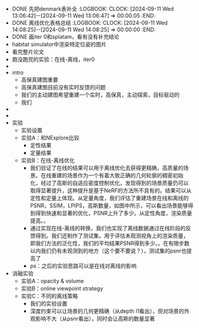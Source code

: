 - DONE 先把denmark表补全
  :LOGBOOK:
  CLOCK: [2024-09-11 Wed 13:06:42]--[2024-09-11 Wed 13:06:47] =>  00:00:05
  :END:
- DONE 离线优化表格总结
  :LOGBOOK:
  CLOCK: [2024-09-11 Wed 14:08:25]--[2024-09-11 Wed 14:08:25] =>  00:00:00
  :END:
- DONE 画iter 0和splatam，看有没有补充结论
- habitat simulator中渲染特定位姿的图片
- 看完整片论文
- 跑没跑完的实验：在线-离线，iter0
-
- intro
	- 高保真建图重要
	- 高保真建图目前没有实时反馈的问题
	- 我们的主动建图希望重建一个实时，高保真，主动探索，目标驱动的
	- 我们
-
-
- 实验
	- 实验设置
	- 实验A：和NExplore比较
		- 定性结果
		- 定量结果
	- 实验B：在线-离线优化
		- 我们验证了在线的结果可以用于离线优化去获得更精确，高质量的场景。在线重建的场景作为一个有着大致正确的几何轮廓的稠密初始化，经过了高斯的自适应密度控制优化，发现得到的场景质量仍可以取得显著提升，这种提升是基于NeRF的方法所不具有的。结果可以从定性和定量上体现。从定量角度，我们评估了重建场景在线和离线的PSNR，SSIM，LPIPS，高斯数量，如图中所示，可以看出场景能够得到得到快速和显著的优化，PSNR上升了多少。从定性角度，渲染质量提高。。
		- 通过实现在线-离线的转换，我们也实现了离线数据通过在线阶段的反馈得到。我们还制作了测试集，用于评估未观测视角上的渲染质量，即我们方法的泛化性，我们的平均结果PSNR得到多少。。在有限步数以内我们仍有未观测到的地方（这个要不要说？），测试集的psnr也提高了
		- ps：之后的实验思路可以是在线对离线的影响
- 消融实验
	- 实验A：opacity & volume
	- 实验B：online viewpoint strategy
	- 实验C：不同的离线策略
		- 我们的实验设置
		- 深度约束可以让场景的几何更精确（从depth l1看出），但对场景的外观影响不大（从psnr看出），同时会让高斯的数量显著